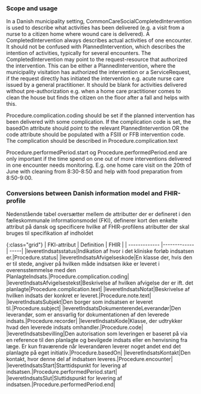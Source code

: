 ### Scope and usage
In a Danish municipality setting, CommonCareSocialCompletedIntervention is used to describe what activities has been delivered (e.g. a visit from a nurse to a citizen home where wound care is delivered). A CompletedIntervention always describes actual activities of one encounter. It should not be confused with PlannedIntervention, which describes the intention of activities, typically for several encounters.
The CompletedIntervention may point to the request-resource that authorized the intervention. This can be either a PlannedIntervention, where the municipality visitation has authorized the intervention or a ServiceRequest, if the request directly has initiated the intervention e.g. acute nurse care issued by a general practitioner. It should be blank for activities delivered without pre-authorization e.g. when a home care practitioner comes to clean the house but finds the citizen on the floor after a fall and helps with this.

Procedure.complication.coding should be set if the planned intervention has been delivered with some complication. If the complication code is set, the basedOn attribute should point to the relevant PlannedIntervention OR the code attribute should be populated with a FSIII or FFB intervention code. The complication should be described in Procedure.complication.text

Procedure.performedPeriod.start og Procedure.performedPeriod.end are only important if the time spend on one out of more interventions delivered in one encounter needs monitoring. E.g. one home care visit on the 20th of June with cleaning from 8:30-8:50 and help with food preparation from 8:50-9:00.

### Conversions between Danish information model and FHIR-profile

Nedenstående tabel oversætter mellem de attributter der er defineret i den fælleskommunale informationsmodel (FKI), definerer kort den enkelte attribut på dansk og specificere hvilke af FHIR-profilens atributter der skal bruges til specifikation af indholdet

{:class="grid"}
|   FKI-attribut      | Definition        | FHIR  |
| ------------- |-------------| -----|
|leveretIndsatsstatus|Indikation af hvor i det kliniske forløb indsatsen er.|Procedure.status|
|leveretIndsatsAfvigelseskode|En klasse der, hvis den er til stede, angiver på hvilken måde indsatsen ikke er leveret i overensstemmelse med den PlanlagteIndsats.|Procedure.complication.coding|
|leveretIndsatsAfvigelsestekst|Beskrivelse af hvilken afvigelse der er ift. det planlagte|Procedure.complication.text|
|leveretIndsatsNotat|Beskrivelse af hvilken indsats der konkret er leveret.|Procedure.note.text|
|leveretIndsatsSubjekt|Den borger som indsatsen er leveret til.|Procedure.subject|
|leveretIndsatsDokumenterendeLeverandør|Den leverandør, som er ansvarlig for dokumentationen af den leverede indsats.|Procedure.recorder|
|leveretIndsatsKode|Klasse, der udtrykker hvad den leverede indsats omhandler.|Procedure.code|
|leveretIndsatsbevilling|Den autorisation som leveringen er baseret på via en reference til den planlagte og bevilgede indsats eller en henvisning fra læge. Er kun fraværende når leverandøren leverer noget andet end det planlagte på eget initiativ.|Procedure.basedOn|
|leveretIndsatsKontakt|Den kontakt, hvor denne del af indsatsen leveres.|Procedure.encounter|
|leveretIndsatsStart|Starttidspunkt for levering af indsatsen.|Procedure.performedPeriod.start|
|leveretIndsatsSlut|Sluttidspunkt for levering af indsatsen.|Procedure.performedPeriod.end|





















